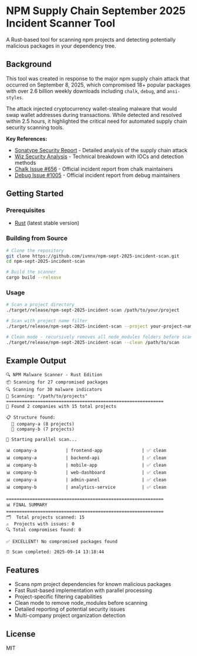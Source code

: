 # NPM Supply Chain September 2025 Incident Scanner Tool

A Rust-based tool for scanning npm projects and detecting potentially malicious packages in your dependency tree.

## Background

This tool was created in response to the major npm supply chain attack that occurred on September 8, 2025, which compromised 18+ popular packages with over 2.6 billion weekly downloads including `chalk`, `debug`, and `ansi-styles`.

The attack injected cryptocurrency wallet-stealing malware that would swap wallet addresses during transactions. While detected and resolved within 2.5 hours, it highlighted the critical need for automated supply chain security scanning tools.

**Key References:**
- [Sonatype Security Report](https://www.sonatype.com/blog/npm-chalk-and-debug-packages-hit-in-software-supply-chain-attack) - Detailed analysis of the supply chain attack
- [Wiz Security Analysis](https://www.wiz.io/blog/widespread-npm-supply-chain-attack-breaking-down-impact-scope-across-debug-chalk) - Technical breakdown with IOCs and detection methods
- [Chalk Issue #656](https://github.com/chalk/chalk/issues/656) - Official incident report from chalk maintainers
- [Debug Issue #1005](https://github.com/debug-js/debug/issues/1005) - Official incident report from debug maintainers

## Getting Started

### Prerequisites

- [Rust](https://rustup.rs/) (latest stable version)

### Building from Source

```bash
# Clone the repository
git clone https://github.com/ivnnv/npm-sept-2025-incident-scan.git
cd npm-sept-2025-incident-scan

# Build the scanner
cargo build --release
```

### Usage

```bash
# Scan a project directory
./target/release/npm-sept-2025-incident-scan /path/to/your/project

# Scan with project name filter
./target/release/npm-sept-2025-incident-scan --project your-project-name /path/to/scan

# Clean mode - recursively removes all node_modules folders before scanning
./target/release/npm-sept-2025-incident-scan --clean /path/to/scan
```

## Example Output

```
🔍 NPM Malware Scanner - Rust Edition
📦 Scanning for 27 compromised packages
🔍 Scanning for 30 malware indicators
📁 Scanning: "/path/to/projects"
============================================================
🏢 Found 2 companies with 15 total projects

📋 Structure found:
  🏢 company-a (8 projects)
  🏢 company-b (7 projects)

🚀 Starting parallel scan...

📊 company-a           | frontend-app               | ✅ clean
📊 company-a           | backend-api                | ✅ clean
📊 company-b           | mobile-app                 | ✅ clean
📊 company-b           | web-dashboard              | ✅ clean
📊 company-a           | admin-panel                | ✅ clean
📊 company-b           | analytics-service          | ✅ clean

============================================================
📊 FINAL SUMMARY
============================================================
🗂️  Total projects scanned: 15
⚠️  Projects with issues: 0
🔍 Total compromises found: 0

✅ EXCELLENT! No compromised packages found

⏰ Scan completed: 2025-09-14 13:18:44
```

## Features

- Scans npm project dependencies for known malicious packages
- Fast Rust-based implementation with parallel processing
- Project-specific filtering capabilities
- Clean mode to remove node_modules before scanning
- Detailed reporting of potential security issues
- Multi-company project organization detection

## License

MIT
